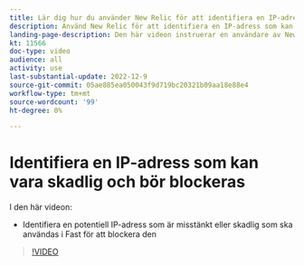 ```yaml
---
title: Lär dig hur du använder New Relic för att identifiera en IP-adress som behöver blockeras
description: Använd New Relic för att identifiera en IP-adress som kan vara skadlig.  När IP-adressen har fastställts används den i Fastly för att blockera åtkomst till programmet
landing-page-description: Den här videon instruerar en användare av New Relic att hitta potentiella IP-adresser som kan behöva blockeras för att få åtkomst till webbplatsen.
kt: 11566
doc-type: video
audience: all
activity: use
last-substantial-update: 2022-12-9
source-git-commit: 05ae885ea050043f9d719bc20321b09aa18e88e4
workflow-type: tm+mt
source-wordcount: '99'
ht-degree: 0%

---
```


# Identifiera en IP-adress som kan vara skadlig och bör blockeras

I den här videon:

- Identifiera en potentiell IP-adress som är misstänkt eller skadlig &#x200B; som ska användas i Fast för att blockera den

>[!VIDEO](https://video.tv.adobe.com/v/3412088/)